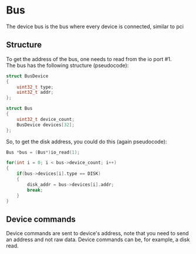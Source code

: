 # Bus
The device bus is the bus where every device is connected, similar to pci

## Structure
To get the address of the bus, one needs to read from the io port #1.
<br />
The bus has the following structure (pseudocode):
```c
struct BusDevice
{
    uint32_t type;
    uint32_t addr;
};

struct Bus
{
    uint32_t device_count;
    BusDevice devices[32];
};
```

So, to get the disk address, you could do this (again pseudocode):

```c
Bus *bus = (Bus*)io_read(1);

for(int i = 0; i < bus->device_count; i++)
{
    if(bus->devices[i].type == DISK)
    {
        disk_addr = bus->devices[i].addr;
        break;
    }
}
```

## Device commands
Device commands are sent to device's address, note that you need to send an address and not raw data.
Device commands can be, for example, a disk read.
